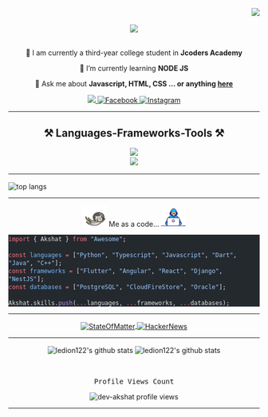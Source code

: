   <p align="right">
  <img src="https://visitor-badge.laobi.icu/badge?page_id=kad-f.kad-f">
</p>
<p align="center">
  <img src="https://user-images.githubusercontent.com/74038190/240906093-9be4d344-6782-461a-b5a6-32a07bf7b34e.gif">
</p>
<div align="center">
  <h2></h2>
  <p>
   🚀 I am currently a third-year college student  in <strong>Jcoders Academy</strong>
  </p>
</div>
<div align="center">
  <p>🌱 I’m currently learning <strong>NODE JS</strong></p>
  <p>💬 Ask me about <strong>Javascript, HTML, CSS ... or anything <a href="https://github.com/kad-f">here</a></strong></p>
</div>
<div align="center">
  <a href="mailto:keyanandydelgado@gmail.com">
    <img src="https://img.shields.io/badge/Gmail-333333?style=for-the-badge&amp;logo=gmail&amp;logoColor=red">
  </a>
  <a href="https://www.facebook.com/keyandelgado.fajanoy">
    <img alt="Facebook" title="Connect on Facebook" src="https://img.shields.io/badge/-Facebook-1877F2?style=for-the-badge&amp;logo=facebook&amp;logoColor=white">
  </a>
  <a href="https://www.instagram.com/https.keyan/">
    <img alt="Instagram" title="" &#x22;follow="" on="" instagram&#x22;="" src="https://img.shields.io/badge/-Instagram-E4405F?style=for-the-badge&amp;logo=instagram&amp;logoColor=white">
  </a>
</div>
<hr>
<h2 align="center">⚒️ Languages-Frameworks-Tools ⚒️</h2>
<div align="center">
  <img src="https://skillicons.dev/icons?i=nodejs,github,javascript,express,mongodb"><br>
  <img src="https://skillicons.dev/icons?i=bootstrap,html,css,vscode,figma,git">
</div>
<hr>
  <img width="325" align="center" src="https://github-readme-stats.vercel.app/api/top-langs/?username=kad-f&amp;hide=HTML&amp;langs_count=8&amp;layout=compact&amp;theme=react&amp;border_radius=10&amp;size_weight=0.5&amp;count_weight=0.5&amp;exclude_repo=github-readme-stats" alt="top langs">
</div>
<hr>

<p align="center">
  <img src="https://raw.githubusercontent.com/dev-akshat/archive/main/images/gifs/others/astro_cat.webp" width="50">
  Me as a code... 
  <img src="https://raw.githubusercontent.com/dev-akshat/archive/main/images/gifs/others/dev_boy.gif" width="50">
</p>
<pre class="astro-code github-dark" style="background-color:#24292e;color:#e1e4e8; overflow-x: auto;" tabindex="0"><code><span class="line"><span style="color:#F97583">import</span><span style="color:#E1E4E8"> { Akshat } </span><span style="color:#F97583">from</span><span style="color:#9ECBFF"> "Awesome"</span><span style="color:#E1E4E8">;</span></span>
<span class="line"></span>
<span class="line"><span style="color:#F97583">const</span><span style="color:#79B8FF"> languages</span><span style="color:#F97583"> =</span><span style="color:#E1E4E8"> [</span><span style="color:#9ECBFF">"Python"</span><span style="color:#E1E4E8">, </span><span style="color:#9ECBFF">"Typescript"</span><span style="color:#E1E4E8">, </span><span style="color:#9ECBFF">"Javascript"</span><span style="color:#E1E4E8">, </span><span style="color:#9ECBFF">"Dart"</span><span style="color:#E1E4E8">, </span><span style="color:#9ECBFF">"Java"</span><span style="color:#E1E4E8">, </span><span style="color:#9ECBFF">"C++"</span><span style="color:#E1E4E8">];</span></span>
<span class="line"><span style="color:#F97583">const</span><span style="color:#79B8FF"> frameworks</span><span style="color:#F97583"> =</span><span style="color:#E1E4E8"> [</span><span style="color:#9ECBFF">"Flutter"</span><span style="color:#E1E4E8">, </span><span style="color:#9ECBFF">"Angular"</span><span style="color:#E1E4E8">, </span><span style="color:#9ECBFF">"React"</span><span style="color:#E1E4E8">, </span><span style="color:#9ECBFF">"Django"</span><span style="color:#E1E4E8">, </span><span style="color:#9ECBFF">"NestJS"</span><span style="color:#E1E4E8">];</span></span>
<span class="line"><span style="color:#F97583">const</span><span style="color:#79B8FF"> databases</span><span style="color:#F97583"> =</span><span style="color:#E1E4E8"> [</span><span style="color:#9ECBFF">"PostgreSQL"</span><span style="color:#E1E4E8">, </span><span style="color:#9ECBFF">"CloudFireStore"</span><span style="color:#E1E4E8">, </span><span style="color:#9ECBFF">"Oracle"</span><span style="color:#E1E4E8">];</span></span>
<span class="line"></span>
<span class="line"><span style="color:#E1E4E8">Akshat.skills.</span><span style="color:#B392F0">push</span><span style="color:#E1E4E8">(</span><span style="color:#F97583">...</span><span style="color:#E1E4E8">languages, </span><span style="color:#F97583">...</span><span style="color:#E1E4E8">frameworks, </span><span style="color:#F97583">...</span><span style="color:#E1E4E8">databases);</span></span></code></pre>
<hr>
<p align="center">
  <a href="https://github.com/dev-akshat/state-of-matter">
    <img align="center" alt="StateOfMatter" src="https://github-readme-stats.vercel.app/api/pin/?username=dev-akshat&amp;repo=state-of-matter">
  </a>
  <a href="https://github.com/dev-akshat/HackerNews">
    <img align="center" alt="HackerNews" src="https://github-readme-stats.vercel.app/api/pin/?username=dev-akshat&amp;repo=HackerNews">
  </a>
</p>
<hr>
<p align="center">
  <img align="center" alt="ledion122's github stats" src="https://github-readme-stats.anuraghazra1.vercel.app/api?username=ledion122;show_icons=true&amp;include_all_commits=true&amp;bg_color=30,434343,000000&amp;title_color=fe428e&amp;text_color=f1f1eb">
  <img align="center" alt="ledion122's github stats" src="https://github-readme-stats.anuraghazra1.vercel.app/api/top-langs/?username=ledion122;layout=compact&amp;langs_count=10&amp;hide=html,css&amp;bg_color=30,000000,434343&amp;title_color=fe428e&amp;text_color=f1f1eb">
</p>
<br>
<p align="center"> 
  <samp>
    Profile Views Count
  </samp>
</p>
<p align="center"> 
  <img src="https://profile-counter.glitch.me/dev-akshat/count.svg" alt="dev-akshat profile views"> 
</p>
<hr>
